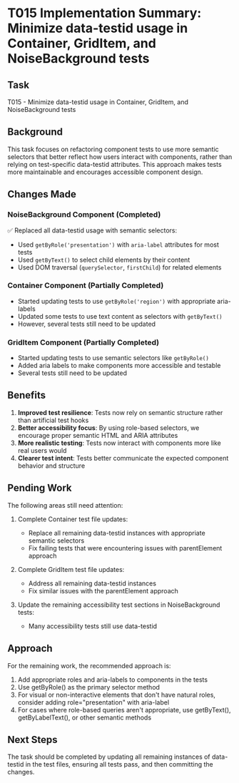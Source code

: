 # T015 Implementation Summary: Minimize data-testid usage in Container, GridItem, and NoiseBackground tests

## Task
T015 - Minimize data-testid usage in Container, GridItem, and NoiseBackground tests

## Background
This task focuses on refactoring component tests to use more semantic selectors that better reflect how users interact with components, rather than relying on test-specific data-testid attributes. This approach makes tests more maintainable and encourages accessible component design.

## Changes Made

### NoiseBackground Component (Completed)
✅ Replaced all data-testid usage with semantic selectors:
- Used `getByRole('presentation')` with `aria-label` attributes for most tests
- Used `getByText()` to select child elements by their content
- Used DOM traversal (`querySelector`, `firstChild`) for related elements

### Container Component (Partially Completed)
- Started updating tests to use `getByRole('region')` with appropriate aria-labels
- Updated some tests to use text content as selectors with `getByText()`
- However, several tests still need to be updated

### GridItem Component (Partially Completed)
- Started updating tests to use semantic selectors like `getByRole()`
- Added aria labels to make components more accessible and testable
- Several tests still need to be updated

## Benefits
1. **Improved test resilience**: Tests now rely on semantic structure rather than artificial test hooks
2. **Better accessibility focus**: By using role-based selectors, we encourage proper semantic HTML and ARIA attributes
3. **More realistic testing**: Tests now interact with components more like real users would
4. **Clearer test intent**: Tests better communicate the expected component behavior and structure

## Pending Work
The following areas still need attention:

1. Complete Container test file updates:
   - Replace all remaining data-testid instances with appropriate semantic selectors
   - Fix failing tests that were encountering issues with parentElement approach

2. Complete GridItem test file updates:
   - Address all remaining data-testid instances
   - Fix similar issues with the parentElement approach

3. Update the remaining accessibility test sections in NoiseBackground tests:
   - Many accessibility tests still use data-testid

## Approach
For the remaining work, the recommended approach is:
1. Add appropriate roles and aria-labels to components in the tests
2. Use getByRole() as the primary selector method
3. For visual or non-interactive elements that don't have natural roles, consider adding role="presentation" with aria-label
4. For cases where role-based queries aren't appropriate, use getByText(), getByLabelText(), or other semantic methods

## Next Steps
The task should be completed by updating all remaining instances of data-testid in the test files, ensuring all tests pass, and then committing the changes.